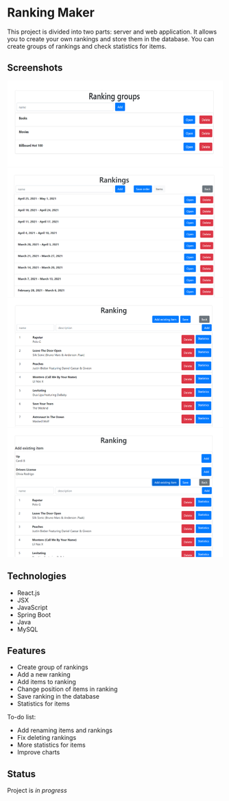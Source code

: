 # Ranking Maker
This project is divided into two parts: server and web application. It allows you to create your own rankings and store them in the database. You can create groups of rankings and check statistics for items.

## Screenshots
<img src="./WebApplication/img/rankingGroups.PNG" height="200"> <img src="./WebApplication/img/rankings.PNG" height="300"> <img src="./WebApplication/img/ranking.PNG" height="300"> <img src="./WebApplication/img/addExistingItem.PNG" height="300">

## Technologies
* React.js
* JSX
* JavaScript
* Spring Boot
* Java
* MySQL

## Features
* Create group of rankings
* Add a new ranking
* Add items to ranking
* Change position of items in ranking
* Save ranking in the database
* Statistics for items

To-do list:
* Add renaming items and rankings
* Fix deleting rankings
* More statistics for items
* Improve charts

## Status
Project is _in progress_
